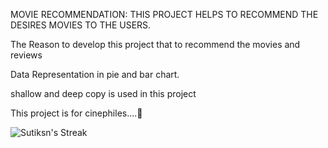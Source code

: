 MOVIE RECOMMENDATION:
THIS PROJECT HELPS TO RECOMMEND THE DESIRES MOVIES TO THE USERS. 

The Reason to develop this project that to recommend the movies and reviews

Data Representation in pie and bar chart.

 shallow and deep copy is used in this project

 This project is for cinephiles....🍿

 ![Sutiksn's Streak](https://github-readme-streak-stats.herokuapp.com/?user=Sutiksn&theme=flag-india&hide_border=false)

